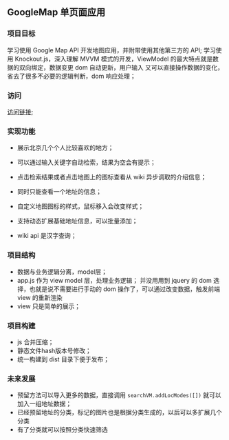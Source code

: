## GoogleMap 单页面应用

### 项目目标

学习使用 Google Map API 开发地图应用，并附带使用其他第三方的 API;
学习使用 Knockout.js，深入理解 MVVM 模式的开发，ViewModel 的最大特点就是数据的双向绑定，数据变更 dom 自动更新，用户输入 又可以直接操作数据的变化，省去了很多不必要的逻辑判断，dom 响应处理；


### 访问

[访问链接](https://mingyili.github.io/GoogleMapApp/dist/);


### 实现功能

* 展示北京几个个人比较喜欢的地方；
* 可以通过输入关键字自动检索，结果为空会有提示；
* 点击检索结果或者点击地图上的图标查看从 wiki 异步调取的介绍信息；
* 同时只能查看一个地址的信息；
* 自定义地图图标的样式，鼠标移入会改变样式；

* 支持动态扩展基础地址信息，可以批量添加；
* wiki api 是汉字查询；


### 项目结构

* 数据与业务逻辑分离，model层；
* app.js 作为 view model 层，处理业务逻辑；
    并没用用到 jquery 的 dom 选择，也就是说不需要进行手动的 dom 操作了，可以通过改变数据，触发前端 view 的重新渲染
* view 只是简单的展示；


### 项目构建

* js 合并压缩；
* 静态文件hash版本号修改；
* 统一构建到 dist 目录下便于发布；

### 未来发展

* 预留方法可以导入更多的数据，直接调用 `searchVM.addLocModes([])` 就可以加入一组地址数据；
* 已经预留地址的分类，标记的图片也是根据分类生成的，以后可以多扩展几个分类
* 有了分类就可以按照分类快速筛选

